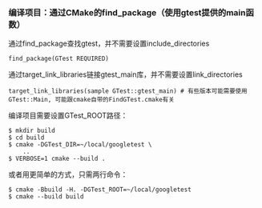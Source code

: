 ### 编译项目：通过CMake的find_package（使用gtest提供的main函数）

通过find_package查找gtest，并不需要设置include_directories

```
find_package(GTest REQUIRED)
```

通过target_link_libraries链接gtest_main库，并不需要设置link_directories

```
target_link_libraries(sample GTest::gtest_main) # 有些版本可能需要使用GTest::Main, 可能跟cmake自带的FindGTest.cmake有关
```

编译项目需要设置GTest_ROOT路径：

```
$ mkdir build
$ cd build
$ cmake -DGTest_DIR=~/local/googletest \
    ..
$ VERBOSE=1 cmake --build . 
```

或者用更简单的方式，只需两行命令：

```
$ cmake -Bbuild -H. -DGTest_ROOT=~/local/googletest
$ cmake --build build
```

